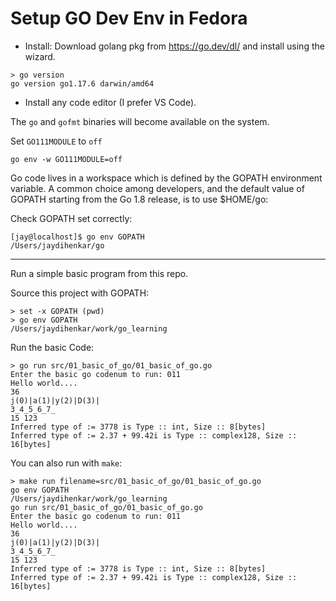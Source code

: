 # Setup GO Dev Env in Fedora

* Install: Download golang pkg from https://go.dev/dl/ and install using the wizard.
```
> go version
go version go1.17.6 darwin/amd64
```

* Install any code editor (I prefer VS Code).

The `go` and `gofmt` binaries will become available on the system.

Set `GO111MODULE` to `off`
```
go env -w GO111MODULE=off
```

Go code lives in a workspace which is defined by the GOPATH environment variable. A common choice among developers, and the default value of GOPATH starting from the Go 1.8 release, is to use $HOME/go:

Check GOPATH set correctly:
```
[jay@localhost]$ go env GOPATH
/Users/jaydihenkar/go
```
---

Run a simple basic program from this repo.

Source this project with GOPATH:
```
> set -x GOPATH (pwd)
> go env GOPATH
/Users/jaydihenkar/work/go_learning
```

Run the basic Code:
```
> go run src/01_basic_of_go/01_basic_of_go.go
Enter the basic go codenum to run: 011
Hello world....
36
j(0)|a(1)|y(2)|D(3)|
3_4_5_6_7_
15 123
Inferred type of := 3778 is Type :: int, Size :: 8[bytes]
Inferred type of := 2.37 + 99.42i is Type :: complex128, Size :: 16[bytes]
```

You can also run with `make`:
```
> make run filename=src/01_basic_of_go/01_basic_of_go.go
go env GOPATH
/Users/jaydihenkar/work/go_learning
go run src/01_basic_of_go/01_basic_of_go.go
Enter the basic go codenum to run: 011
Hello world....
36
j(0)|a(1)|y(2)|D(3)|
3_4_5_6_7_
15 123
Inferred type of := 3778 is Type :: int, Size :: 8[bytes]
Inferred type of := 2.37 + 99.42i is Type :: complex128, Size :: 16[bytes]
```